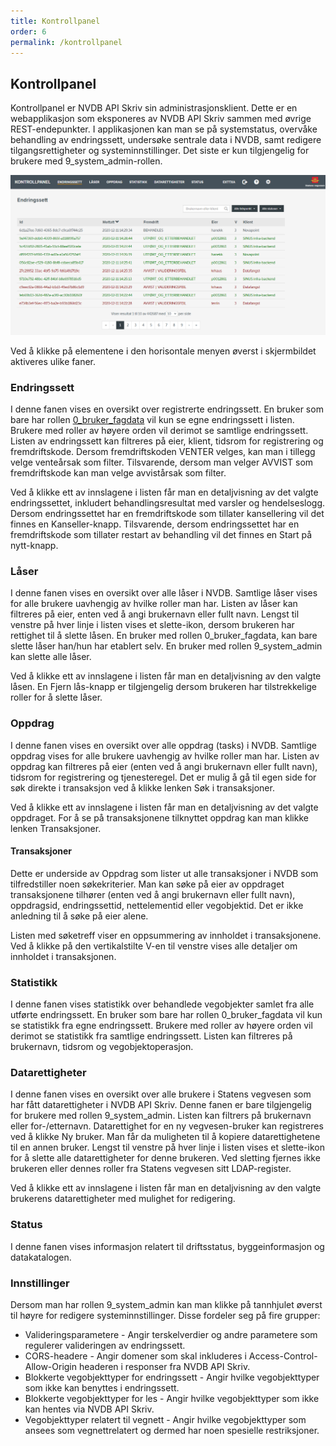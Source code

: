 ```yaml
---
title: Kontrollpanel
order: 6
permalink: /kontrollpanel
---
```


## Kontrollpanel

Kontrollpanel er NVDB API Skriv sin administrasjonsklient. Dette er en webapplikasjon som eksponeres av NVDB API Skriv sammen med øvrige REST-endepunkter.
I applikasjonen kan man se på systemstatus, overvåke behandling av endringssett, undersøke sentrale data i NVDB, samt redigere tilgangsrettigheter og systeminnstillinger.
Det siste er kun tilgjengelig for brukere med 9_system_admin-rollen.

![Kontrollpanel](./assets/kontrollpanel.png "Kontrollpanel")

Ved å klikke på elementene i den horisontale menyen øverst i skjermbildet aktiveres ulike faner.

### Endringssett

I denne fanen vises en oversikt over registrerte endringssett. En bruker som bare har rollen [0_bruker_fagdata](tilgangskontroll.md#tilgang-til-endepunkter-og-ressurser) 
vil kun se egne endringssett i listen. Brukere med roller av høyere orden vil derimot se samtlige endringssett. Listen av endringssett kan filtreres på eier, klient, tidsrom
for registrering og fremdriftskode. Dersom fremdriftskoden VENTER velges, kan man i tillegg velge venteårsak som filter. Tilsvarende, dersom man velger AVVIST som fremdriftskode
kan man velge avvistårsak som filter.

Ved å klikke ett av innslagene i listen får man en detaljvisning av det valgte endringssettet, inkludert behandlingsresultat med varsler og hendelseslogg. Dersom endringssettet har en fremdriftskode
som tillater kansellering vil det finnes en Kanseller-knapp. Tilsvarende, dersom endringssettet har en fremdriftskode som tillater restart av behandling vil det finnes en Start på nytt-knapp.

### Låser

I denne fanen vises en oversikt over alle låser i NVDB. Samtlige låser vises for alle brukere uavhengig av hvilke roller man har. Listen av låser kan filtreres på eier, enten ved å angi brukernavn eller fullt navn.
Lengst til venstre på hver linje i listen vises et slette-ikon, dersom brukeren har rettighet til å slette låsen. En bruker med rollen 0_bruker_fagdata, kan bare slette låser han/hun har etablert selv.
En bruker med rollen 9_system_admin kan slette alle låser.

Ved å klikke ett av innslagene i listen får man en detaljvisning av den valgte låsen. En Fjern lås-knapp er tilgjengelig dersom brukeren har tilstrekkelige roller for å slette låser.

### Oppdrag

I denne fanen vises en oversikt over alle oppdrag (tasks) i NVDB. Samtlige oppdrag vises for alle brukere uavhengig av hvilke roller man har. Listen av oppdrag kan filtreres på eier (enten ved å angi brukernavn eller fullt navn), tidsrom
for registrering og tjenesteregel. Det er mulig å gå til egen side for søk direkte i transaksjon ved å klikke lenken Søk i transaksjoner.

Ved å klikke ett av innslagene i listen får man en detaljvisning av det valgte oppdraget. For å se på transaksjonene tilknyttet oppdrag kan man klikke lenken Transaksjoner.

#### Transaksjoner

Dette er underside av Oppdrag som lister ut alle transaksjoner i NVDB som tilfredstiller noen søkekriterier. Man kan søke på eier av oppdraget transaksjonene tilhører (enten ved å angi brukernavn eller fullt navn),
oppdragsid, endringssettid, nettelementid eller vegobjektid. Det er ikke anledning til å søke på eier alene.

Listen med søketreff viser en oppsummering av innholdet i transaksjonene. Ved å klikke på den vertikalstilte V-en til venstre vises alle detaljer om innholdet i transaksjonen. 

### Statistikk

I denne fanen vises statistikk over behandlede vegobjekter samlet fra alle utførte endringssett. En bruker som bare har rollen 0_bruker_fagdata vil kun se statistikk fra egne endringssett. Brukere med roller av høyere orden vil
derimot se statistikk fra samtlige endringssett. Listen kan filtreres på brukernavn, tidsrom og vegobjektoperasjon.

### Datarettigheter

I denne fanen vises en oversikt over alle brukere i Statens vegvesen som har fått datarettigheter i NVDB API Skriv. Denne fanen er bare tilgjengelig for brukere med rollen 9_system_admin. Listen kan filtrers på brukernavn eller
for-/etternavn. Datarettighet for en ny vegvesen-bruker kan registreres ved å klikke Ny bruker. Man får da muligheten til å kopiere datarettighetene til en annen bruker. Lengst til venstre på hver linje i listen vises et slette-ikon
for å slette alle datarettigheter for denne brukeren. Ved sletting fjernes ikke brukeren eller dennes roller fra Statens vegvesen sitt LDAP-register.

Ved å klikke ett av innslagene i listen får man en detaljvisning av den valgte brukerens datarettigheter med mulighet for redigering.

### Status

I denne fanen vises informasjon relatert til driftsstatus, byggeinformasjon og datakatalogen.

### Innstillinger

Dersom man har rollen 9_system_admin kan man klikke på tannhjulet øverst til høyre for redigere systeminnstillinger. Disse fordeler seg på fire grupper:

* Valideringsparametere - Angir terskelverdier og andre parametere som regulerer valideringen av endringssett.
* CORS-headere - Angir domener som skal inkluderes i Access-Control-Allow-Origin headeren i responser fra NVDB API Skriv.
* Blokkerte vegobjekttyper for endringssett - Angir hvilke vegobjekttyper som ikke kan benyttes i endringssett.
* Blokkerte vegobjekttyper for les - Angir hvilke vegobjekttyper som ikke kan hentes via NVDB API Skriv.
* Vegobjekttyper relatert til vegnett - Angir hvilke vegobjekttyper som ansees som vegnettrelatert og dermed har noen spesielle restriksjoner.
